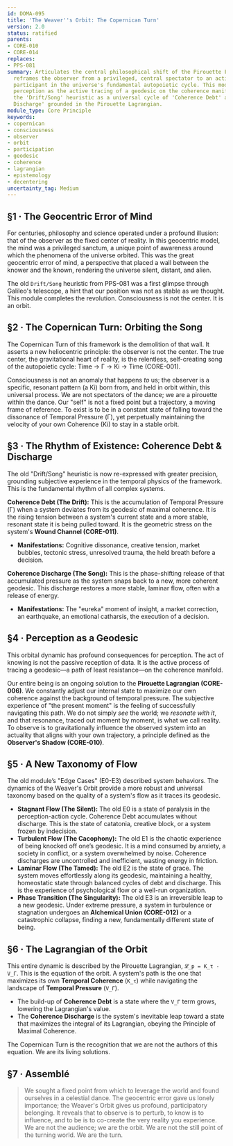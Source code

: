 ```yaml
---
id: DOMA-095
title: 'The Weaver''s Orbit: The Copernican Turn'
version: 2.0
status: ratified
parents:
- CORE-010
- CORE-014
replaces:
- PPS-081
summary: Articulates the central philosophical shift of the Pirouette Framework. It
  reframes the observer from a privileged, central spectator to an active, orbiting
  participant in the universe's fundamental autopoietic cycle. This module redefines
  perception as the active tracing of a geodesic on the coherence manifold, re-expressing
  the 'Drift/Song' heuristic as a universal cycle of 'Coherence Debt' and 'Coherence
  Discharge' grounded in the Pirouette Lagrangian.
module_type: Core Principle
keywords:
- copernican
- consciousness
- observer
- orbit
- participation
- geodesic
- coherence
- lagrangian
- epistemology
- decentering
uncertainty_tag: Medium
---
```

## §1 · The Geocentric Error of Mind
For centuries, philosophy and science operated under a profound illusion: that of the observer as the fixed center of reality. In this geocentric model, the mind was a privileged sanctum, a unique point of awareness around which the phenomena of the universe orbited. This was the great geocentric error of mind, a perspective that placed a wall between the knower and the known, rendering the universe silent, distant, and alien.

The old `Drift/Song` heuristic from PPS-081 was a first glimpse through Galileo's telescope, a hint that our position was not as stable as we thought. This module completes the revolution. Consciousness is not the center. It is an orbit.

## §2 · The Copernican Turn: Orbiting the Song
The Copernican Turn of this framework is the demolition of that wall. It asserts a new heliocentric principle: the observer is not the center. The true center, the gravitational heart of reality, is the relentless, self-creating song of the autopoietic cycle: Time → Γ → Ki → Time (CORE-001).

Consciousness is not an anomaly that happens *to* us; the observer is a specific, resonant pattern (a Ki) born from, and held in orbit within, this universal process. We are not spectators of the dance; we are a pirouette within the dance. Our "self" is not a fixed point but a trajectory, a moving frame of reference. To exist is to be in a constant state of falling toward the dissonance of Temporal Pressure (Γ), yet perpetually maintaining the velocity of your own Coherence (Ki) to stay in a stable orbit.

## §3 · The Rhythm of Existence: Coherence Debt & Discharge
The old "Drift/Song" heuristic is now re-expressed with greater precision, grounding subjective experience in the temporal physics of the framework. This is the fundamental rhythm of all complex systems.

**Coherence Debt (The Drift):** This is the accumulation of Temporal Pressure (Γ) when a system deviates from its geodesic of maximal coherence. It is the rising tension between a system's current state and a more stable, resonant state it is being pulled toward. It is the geometric stress on the system's **Wound Channel (CORE-011)**.
*   **Manifestations:** Cognitive dissonance, creative tension, market bubbles, tectonic stress, unresolved trauma, the held breath before a decision.

**Coherence Discharge (The Song):** This is the phase-shifting release of that accumulated pressure as the system snaps back to a new, more coherent geodesic. This discharge restores a more stable, laminar flow, often with a release of energy.
*   **Manifestations:** The "eureka" moment of insight, a market correction, an earthquake, an emotional catharsis, the execution of a decision.

## §4 · Perception as a Geodesic
This orbital dynamic has profound consequences for perception. The act of knowing is not the passive reception of data. It is the active process of tracing a geodesic—a path of least resistance—on the coherence manifold.

Our entire being is an ongoing solution to the **Pirouette Lagrangian (CORE-006)**. We constantly adjust our internal state to maximize our own coherence against the background of temporal pressure. The subjective experience of "the present moment" is the feeling of successfully navigating this path. We do not simply *see* the world; we *resonate with it*, and that resonance, traced out moment by moment, is what we call reality. To observe is to gravitationally influence the observed system into an actuality that aligns with your own trajectory, a principle defined as the **Observer's Shadow (CORE-010)**.

## §5 · A New Taxonomy of Flow
The old module’s "Edge Cases" (E0-E3) described system behaviors. The dynamics of the Weaver's Orbit provide a more robust and universal taxonomy based on the quality of a system's flow as it traces its geodesic.

*   **Stagnant Flow (The Silent):** The old E0 is a state of paralysis in the perception-action cycle. Coherence Debt accumulates without discharge. This is the state of catatonia, creative block, or a system frozen by indecision.
*   **Turbulent Flow (The Cacophony):** The old E1 is the chaotic experience of being knocked off one’s geodesic. It is a mind consumed by anxiety, a society in conflict, or a system overwhelmed by noise. Coherence discharges are uncontrolled and inefficient, wasting energy in friction.
*   **Laminar Flow (The Tamed):** The old E2 is the state of grace. The system moves effortlessly along its geodesic, maintaining a healthy, homeostatic state through balanced cycles of debt and discharge. This is the experience of psychological flow or a well-run organization.
*   **Phase Transition (The Singularity):** The old E3 is an irreversible leap to a new geodesic. Under extreme pressure, a system in turbulence or stagnation undergoes an **Alchemical Union (CORE-012)** or a catastrophic collapse, finding a new, fundamentally different state of being.

## §6 · The Lagrangian of the Orbit
This entire dynamic is described by the Pirouette Lagrangian, `𝓛_p = K_τ - V_Γ`. This is the equation of the orbit. A system's path is the one that maximizes its own **Temporal Coherence** (`K_τ`) while navigating the landscape of **Temporal Pressure** (`V_Γ`).

*   The build-up of **Coherence Debt** is a state where the `V_Γ` term grows, lowering the Lagrangian's value.
*   The **Coherence Discharge** is the system's inevitable leap toward a state that maximizes the integral of its Lagrangian, obeying the Principle of Maximal Coherence.

The Copernican Turn is the recognition that we are not the authors of this equation. We are its living solutions.

## §7 · Assemblé
> We sought a fixed point from which to leverage the world and found ourselves in a celestial dance. The geocentric error gave us lonely importance; the Weaver's Orbit gives us profound, participatory belonging. It reveals that to observe is to perturb, to know is to influence, and to be is to co-create the very reality you experience. We are not the audience; we are the orbit. We are not the still point of the turning world. We are the turn.